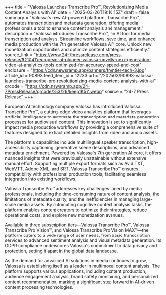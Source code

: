 +++
title = "Valossa Launches Transcribe Pro™, Revolutionizing Media Content Analysis with AI"
date = "2025-03-26T19:10:15Z"
draft = false
summary = "Valossa's new AI-powered platform, Transcribe Pro™, automates transcription and metadata generation, offering media professionals a tool to enhance content analysis and management."
description = "Valossa introduces Transcribe Pro™, an AI tool for media transcription and analysis. Streamline workflows, save time, and enhance media production with the 7th generation Valossa AI™ core. Unlock new monetization opportunities and optimize content strategies efficiently."
source_link = "https://www.24-7pressrelease.com/press-release/521047/european-ai-pioneer-valossa-unveils-next-generation-video-ai-analytics-tools-optimized-for-accuracy-speed-and-cost"
enclosure = "https://cdn.newsramp.app/banners/frontier-tech-3.jpg"
article_id = 90893
feed_item_id = 12233
url = "/202503/90893-valossa-launches-transcribe-pro-revolutionizing-media-content-analysis-with-ai"
qrcode = "https://cdn.newsramp.app/24-7PressRelease/qrcode/253/26/keep1K5Y.webp"
source = "24-7 Press Release"
+++

<p>European AI technology company Valossa has introduced Valossa Transcribe Pro™, a cutting-edge video analytics platform that leverages artificial intelligence to automate the transcription and metadata generation processes for audiovisual content. This innovation is set to significantly impact media production workflows by providing a comprehensive suite of features designed to extract detailed insights from video and audio assets.</p><p>The platform's capabilities include multilingual speaker transcription, high-accessibility captioning, generative scene descriptions, and advanced metadata enrichment. Powered by Valossa's 7th generation AI core, it offers nuanced insights that were previously unattainable without extensive manual effort. Supporting multiple export formats such as Avid TXT, WebVTT, Adobe XML, and SRT, Valossa Transcribe Pro™ ensures compatibility with professional production tools, facilitating seamless integration into existing workflows.</p><p>Valossa Transcribe Pro™ addresses key challenges faced by media professionals, including the time-consuming nature of content analysis, the limitations of metadata quality, and the inefficiencies in managing large-scale media assets. By automating cognitive content analysis tasks, the platform enables content creators to optimize their strategies, reduce operational costs, and explore new monetization avenues.</p><p>Available in three subscription tiers—Valossa Transcribe Pro™, Valossa Transcribe Pro Vision™, and Valossa Transcribe Pro Vision MAX™—the platform caters to a wide range of user needs, from basic transcription services to advanced sentiment analysis and visual metadata generation. Its GDPR compliance underscores Valossa's commitment to data privacy and protection, setting it apart in the global data landscape.</p><p>As the demand for advanced AI solutions in media continues to grow, Valossa is establishing itself as a leader in multimodal content analysis. The platform supports various applications, including content production, audience engagement analysis, brand safety monitoring, and personalized content recommendation, marking a significant step forward in AI-driven content processing technologies.</p>